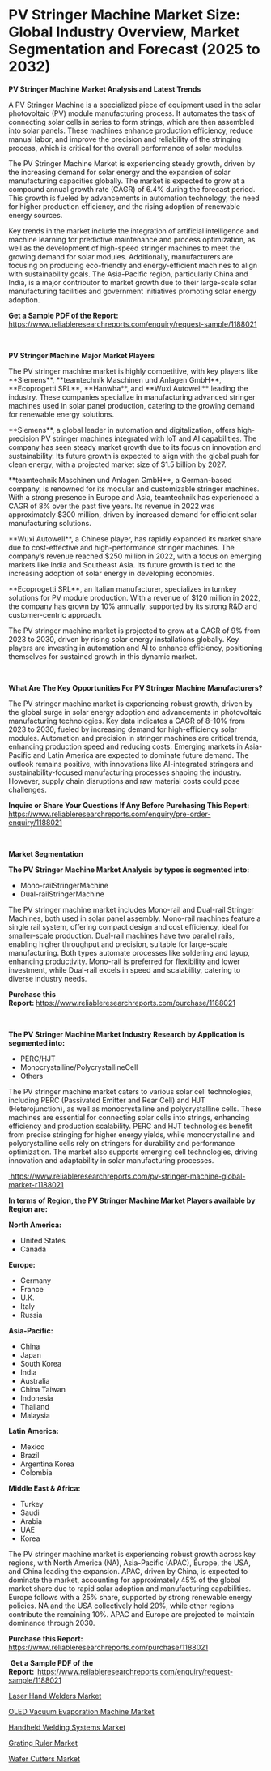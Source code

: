 <p><h1>PV Stringer Machine Market Size: Global Industry Overview, Market Segmentation and Forecast (2025 to 2032)</h1></p><p><strong>PV Stringer Machine Market Analysis and Latest Trends</strong></p>
<p><p>A PV Stringer Machine is a specialized piece of equipment used in the solar photovoltaic (PV) module manufacturing process. It automates the task of connecting solar cells in series to form strings, which are then assembled into solar panels. These machines enhance production efficiency, reduce manual labor, and improve the precision and reliability of the stringing process, which is critical for the overall performance of solar modules.</p><p>The PV Stringer Machine Market is experiencing steady growth, driven by the increasing demand for solar energy and the expansion of solar manufacturing capacities globally. The market is expected to grow at a compound annual growth rate (CAGR) of 6.4% during the forecast period. This growth is fueled by advancements in automation technology, the need for higher production efficiency, and the rising adoption of renewable energy sources.</p><p>Key trends in the market include the integration of artificial intelligence and machine learning for predictive maintenance and process optimization, as well as the development of high-speed stringer machines to meet the growing demand for solar modules. Additionally, manufacturers are focusing on producing eco-friendly and energy-efficient machines to align with sustainability goals. The Asia-Pacific region, particularly China and India, is a major contributor to market growth due to their large-scale solar manufacturing facilities and government initiatives promoting solar energy adoption.</p></p>
<p><strong>Get a Sample PDF of the Report:&nbsp;</strong> <a href="https://www.reliableresearchreports.com/enquiry/request-sample/1188021?utm_campaign=83&utm_medium=2&utm_source=Github&utm_content=ia&utm_term=20012025&utm_id=pv-stringer-machine">https://www.reliableresearchreports.com/enquiry/request-sample/1188021</a></p>
<p>&nbsp;</p>
<p><strong>PV Stringer Machine Major Market Players</strong></p>
<p><p>The PV stringer machine market is highly competitive, with key players like **Siemens**, **teamtechnik Maschinen und Anlagen GmbH**, **Ecoprogetti SRL**, **Hanwha**, and **Wuxi Autowell** leading the industry. These companies specialize in manufacturing advanced stringer machines used in solar panel production, catering to the growing demand for renewable energy solutions.</p><p>**Siemens**, a global leader in automation and digitalization, offers high-precision PV stringer machines integrated with IoT and AI capabilities. The company has seen steady market growth due to its focus on innovation and sustainability. Its future growth is expected to align with the global push for clean energy, with a projected market size of $1.5 billion by 2027.</p><p>**teamtechnik Maschinen und Anlagen GmbH**, a German-based company, is renowned for its modular and customizable stringer machines. With a strong presence in Europe and Asia, teamtechnik has experienced a CAGR of 8% over the past five years. Its revenue in 2022 was approximately $300 million, driven by increased demand for efficient solar manufacturing solutions.</p><p>**Wuxi Autowell**, a Chinese player, has rapidly expanded its market share due to cost-effective and high-performance stringer machines. The company’s revenue reached $250 million in 2022, with a focus on emerging markets like India and Southeast Asia. Its future growth is tied to the increasing adoption of solar energy in developing economies.</p><p>**Ecoprogetti SRL**, an Italian manufacturer, specializes in turnkey solutions for PV module production. With a revenue of $120 million in 2022, the company has grown by 10% annually, supported by its strong R&D and customer-centric approach.</p><p>The PV stringer machine market is projected to grow at a CAGR of 9% from 2023 to 2030, driven by rising solar energy installations globally. Key players are investing in automation and AI to enhance efficiency, positioning themselves for sustained growth in this dynamic market.</p></p>
<p>&nbsp;</p>
<p><strong>What Are The Key Opportunities For PV Stringer Machine Manufacturers?</strong></p>
<p><p>The PV stringer machine market is experiencing robust growth, driven by the global surge in solar energy adoption and advancements in photovoltaic manufacturing technologies. Key data indicates a CAGR of 8-10% from 2023 to 2030, fueled by increasing demand for high-efficiency solar modules. Automation and precision in stringer machines are critical trends, enhancing production speed and reducing costs. Emerging markets in Asia-Pacific and Latin America are expected to dominate future demand. The outlook remains positive, with innovations like AI-integrated stringers and sustainability-focused manufacturing processes shaping the industry. However, supply chain disruptions and raw material costs could pose challenges.</p></p>
<p><strong>Inquire or Share Your Questions If Any Before Purchasing This Report:</strong> <a href="https://www.reliableresearchreports.com/enquiry/pre-order-enquiry/1188021?utm_campaign=83&utm_medium=2&utm_source=Github&utm_content=ia&utm_term=20012025&utm_id=pv-stringer-machine">https://www.reliableresearchreports.com/enquiry/pre-order-enquiry/1188021</a></p>
<p>&nbsp;</p>
<p><strong>Market Segmentation</strong></p>
<p><strong>The PV Stringer Machine Market Analysis by types is segmented into:</strong></p>
<p><ul><li>Mono-railStringerMachine</li><li>Dual-railStringerMachine</li></ul></p>
<p><p>The PV stringer machine market includes Mono-rail and Dual-rail Stringer Machines, both used in solar panel assembly. Mono-rail machines feature a single rail system, offering compact design and cost efficiency, ideal for smaller-scale production. Dual-rail machines have two parallel rails, enabling higher throughput and precision, suitable for large-scale manufacturing. Both types automate processes like soldering and layup, enhancing productivity. Mono-rail is preferred for flexibility and lower investment, while Dual-rail excels in speed and scalability, catering to diverse industry needs.</p></p>
<p><strong>Purchase this Report:&nbsp;</strong><a href="https://www.reliableresearchreports.com/purchase/1188021?utm_campaign=83&utm_medium=2&utm_source=Github&utm_content=ia&utm_term=20012025&utm_id=pv-stringer-machine">https://www.reliableresearchreports.com/purchase/1188021</a></p>
<p>&nbsp;</p>
<p><strong>The PV Stringer Machine Market Industry Research by Application is segmented into:</strong></p>
<p><ul><li>PERC/HJT</li><li>Monocrystalline/PolycrystallineCell</li><li>Others</li></ul></p>
<p><p>The PV stringer machine market caters to various solar cell technologies, including PERC (Passivated Emitter and Rear Cell) and HJT (Heterojunction), as well as monocrystalline and polycrystalline cells. These machines are essential for connecting solar cells into strings, enhancing efficiency and production scalability. PERC and HJT technologies benefit from precise stringing for higher energy yields, while monocrystalline and polycrystalline cells rely on stringers for durability and performance optimization. The market also supports emerging cell technologies, driving innovation and adaptability in solar manufacturing processes.</p></p>
<p><a href="https://www.reliableresearchreports.com/pv-stringer-machine-global-market-r1188021?utm_campaign=83&utm_medium=2&utm_source=Github&utm_content=ia&utm_term=20012025&utm_id=pv-stringer-machine">&nbsp;https://www.reliableresearchreports.com/pv-stringer-machine-global-market-r1188021</a></p>
<p><strong>In terms of Region, the PV Stringer Machine Market Players available by Region are:</strong></p>
<p>
    <p> <strong> North America: </strong>
        <ul>
            <li>United States</li>
            <li>Canada</li>
        </ul>
        </p> 
    <p> <strong> Europe: </strong>
        <ul>
            <li>Germany</li>
            <li>France</li>
            <li>U.K.</li>
            <li>Italy</li>
            <li>Russia</li>
        </ul>
        </p> 
    <p> <strong> Asia-Pacific: </strong>
        <ul>
            <li>China</li>
            <li>Japan</li>
            <li>South Korea</li>
            <li>India</li>
            <li>Australia</li>
            <li>China Taiwan</li>
            <li>Indonesia</li>
            <li>Thailand</li>
            <li>Malaysia</li>
        </ul>
        </p> 
    <p> <strong> Latin America: </strong>
        <ul>
            <li>Mexico</li>
            <li>Brazil</li>
            <li>Argentina Korea</li>
            <li>Colombia</li>
        </ul>
        </p> 
    <p> <strong> Middle East & Africa: </strong>
        <ul>
            <li>Turkey</li>
            <li>Saudi</li>
            <li>Arabia</li>
            <li>UAE</li>
            <li>Korea</li>
        </ul>
    </p>
    </p>
<p><p>The PV stringer machine market is experiencing robust growth across key regions, with North America (NA), Asia-Pacific (APAC), Europe, the USA, and China leading the expansion. APAC, driven by China, is expected to dominate the market, accounting for approximately 45% of the global market share due to rapid solar adoption and manufacturing capabilities. Europe follows with a 25% share, supported by strong renewable energy policies. NA and the USA collectively hold 20%, while other regions contribute the remaining 10%. APAC and Europe are projected to maintain dominance through 2030.</p></p>
<p><strong>Purchase this Report: </strong><a href="https://www.reliableresearchreports.com/purchase/1188021?utm_campaign=83&utm_medium=2&utm_source=Github&utm_content=ia&utm_term=20012025&utm_id=pv-stringer-machine">https://www.reliableresearchreports.com/purchase/1188021</a></p>
<p>&nbsp;<strong>Get a Sample PDF of the Report:&nbsp;&nbsp;</strong><a href="https://www.reliableresearchreports.com/enquiry/request-sample/1188021?utm_campaign=83&utm_medium=2&utm_source=Github&utm_content=ia&utm_term=20012025&utm_id=pv-stringer-machine">https://www.reliableresearchreports.com/enquiry/request-sample/1188021</a></p>
<p><strong></strong></p>
<p><p><a href="https://github.com/tambraunrue691969/Market-Research-Report-List-1/blob/main/laser-hand-welders-market.md?utm_campaign=83&utm_medium=2&utm_source=Github&utm_content=ia&utm_term=20012025&utm_id=pv-stringer-machine">Laser Hand Welders Market</a></p><p><a href="https://github.com/tona7vba/Market-Research-Report-List-1/blob/main/oled-vacuum-evaporation-machine-market.md?utm_campaign=83&utm_medium=2&utm_source=Github&utm_content=ia&utm_term=20012025&utm_id=pv-stringer-machine">OLED Vacuum Evaporation Machine Market</a></p><p><a href="https://github.com/jeastefanowicz7816/Market-Research-Report-List-1/blob/main/handheld-welding-systems-market.md?utm_campaign=83&utm_medium=2&utm_source=Github&utm_content=ia&utm_term=20012025&utm_id=pv-stringer-machine">Handheld Welding Systems Market</a></p><p><a href="https://github.com/mharielmesa/Market-Research-Report-List-5/blob/main/grating-ruler-market.md?utm_campaign=83&utm_medium=2&utm_source=Github&utm_content=ia&utm_term=20012025&utm_id=pv-stringer-machine">Grating Ruler Market</a></p><p><a href="https://github.com/tasiahtahathorn/Market-Research-Report-List-1/blob/main/wafer-cutters-market.md?utm_campaign=83&utm_medium=2&utm_source=Github&utm_content=ia&utm_term=20012025&utm_id=pv-stringer-machine">Wafer Cutters Market</a></p></p>